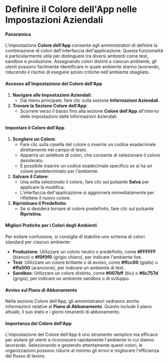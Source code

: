 # Definire il Colore dell'App nelle Impostazioni Aziendali

#### Panoramica

L'impostazione **Colore dell'App** consente agli amministratori di definire la combinazione di colori dell'interfaccia dell'applicazione. Questa funzionalità è particolarmente utile per distinguere tra diversi ambienti come test, sandbox e produzione. Assegnando colori distinti a ciascun ambiente, gli utenti possono facilmente identificare in quale ambiente stanno lavorando, riducendo il rischio di eseguire azioni critiche nell'ambiente sbagliato.

#### Accesso all'Impostazione del Colore dell'App

1. **Navigare alle Impostazioni Aziendali**:
   * Dal menu principale, fare clic sulla sezione **Informazioni Aziendali**.
2. **Trovare la Sezione Colore dell'App**:
   * Scorrere verso il basso fino alla sezione **Colore dell'App** all'interno delle impostazioni delle Informazioni Aziendali.

#### Impostare il Colore dell'App

1. **Scegliere un Colore**:
   * Fare clic sulla casella del colore o inserire un codice esadecimale direttamente nel campo di testo.
   * Apparirà un selettore di colori, che consente di selezionare il colore desiderato.
   * È possibile inserire un codice esadecimale specifico se si ha un colore predeterminato per l'ambiente.
2. **Salvare il Colore**:
   * Una volta selezionato il colore, fare clic sul pulsante **Salva** per applicare la modifica.
   * L'interfaccia dell'applicazione si aggiornerà immediatamente per riflettere il nuovo colore.
3. **Ripristinare il Predefinito**:
   * Se si desidera tornare al colore predefinito, fare clic sul pulsante **Ripristina**.

#### Migliori Pratiche per i Colori degli Ambienti

Per evitare confusione, si consiglia di stabilire uno schema di colori standard per ciascun ambiente:

* **Produzione**: Utilizzare un colore neutro o predefinito, come **#FFFFFF** (bianco) o **#f0f0f0** (grigio chiaro), per indicare l'ambiente live.
* **Test**: Utilizzare un colore brillante o di avviso, come **#ffcc00** (giallo) o **#ffa500** (arancione), per indicare un ambiente di test.
* **Sandbox**: Utilizzare un colore distinto, come **#007bff** (blu) o **#6c757d** (grigio), per indicare un ambiente sandbox o di sviluppo.

#### Avviso sul Piano di Abbonamento

Nella sezione Colore dell'App, gli amministratori vedranno anche informazioni relative al **Piano di Abbonamento**. Questo include il piano attuale, il suo stato e i giorni rimanenti di abbonamento.

#### Importanza del Colore dell'App

L'impostazione del Colore dell'App è uno strumento semplice ma efficace per aiutare gli utenti a riconoscere rapidamente l'ambiente in cui stanno lavorando. Selezionando e gestendo attentamente questi colori, le organizzazioni possono ridurre al minimo gli errori e migliorare l'efficienza del flusso di lavoro.
